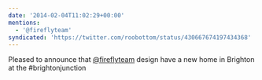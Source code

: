 ```yaml
---
date: '2014-02-04T11:02:29+00:00'
mentions:
  - '@fireflyteam'
syndicated: 'https://twitter.com/roobottom/status/430667674197434368'
---
```

Pleased to announce that [@fireflyteam](https://twitter.com/@fireflyteam) design have a new home in Brighton at the #brightonjunction
